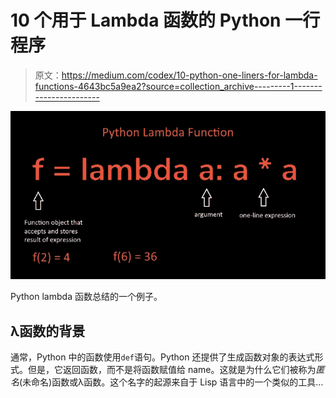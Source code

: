 # 10 个用于 Lambda 函数的 Python 一行程序

> 原文：<https://medium.com/codex/10-python-one-liners-for-lambda-functions-4643bc5a9ea2?source=collection_archive---------1----------------------->

![](img/6eb0ab82c435ea81736c95a7c569206a.png)

Python lambda 函数总结的一个例子。

## λ函数的背景

通常，Python 中的函数使用`def`语句。Python 还提供了生成函数对象的表达式形式。但是，它返回函数，而不是将函数赋值给 name。这就是为什么它们被称为*匿名*(未命名)函数或λ函数。这个名字的起源来自于 Lisp 语言中的一个类似的工具…